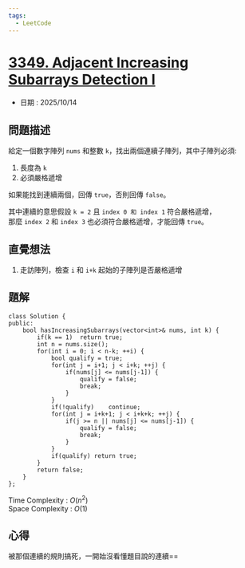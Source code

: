 ```yaml
---
tags:
  - LeetCode
---
```


# [3349. Adjacent Increasing Subarrays Detection I](https://leetcode.com/problems/adjacent-increasing-subarrays-detection-i/description/)  

+ 日期 : 2025/10/14  

## 問題描述  

給定一個數字陣列 `nums` 和整數 `k`，找出兩個連續子陣列，其中子陣列必須:  

1. 長度為 `k`  
2. 必須嚴格遞增  

如果能找到連續兩個，回傳 `true`，否則回傳 `false`。  

其中連續的意思假設 `k = 2` 且 `index 0 和 index 1` 符合嚴格遞增，  
那麼 `index 2` 和 `index 3` 也必須符合嚴格遞增，才能回傳 `true`。  

## 直覺想法  

1. 走訪陣列，檢查 `i` 和 `i+k` 起始的子陣列是否嚴格遞增  

## 題解  

```cpp=
class Solution {
public:
    bool hasIncreasingSubarrays(vector<int>& nums, int k) {
        if(k == 1)  return true;
        int n = nums.size();
        for(int i = 0; i < n-k; ++i) {
            bool qualify = true;
            for(int j = i+1; j < i+k; ++j) {
                if(nums[j] <= nums[j-1]) {
                    qualify = false;
                    break;
                }
            }
            if(!qualify)    continue;
            for(int j = i+k+1; j < i+k+k; ++j) {
                if(j >= n || nums[j] <= nums[j-1]) {
                    qualify = false;
                    break;
                }
            }
            if(qualify) return true;
        }
        return false;
    }
};
```

Time Complexity : $O(n^2)$  
Space Complexity : $O(1)$  

## 心得  

被那個連續的規則搞死，一開始沒看懂題目說的連續==  
